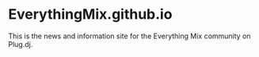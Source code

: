 EverythingMix.github.io
===================

This is the news and information site for the Everything Mix community on Plug.dj.